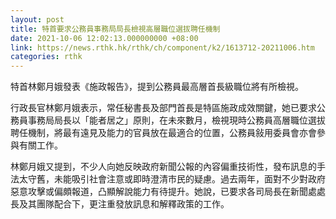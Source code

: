 ```yaml
---
layout: post
title: 特首要求公務員事務局局長檢視高層職位選拔聘任機制
date: 2021-10-06 12:02:13.000000000 +08:00
link: https://news.rthk.hk/rthk/ch/component/k2/1613712-20211006.htm
categories: rthk
---
```


特首林鄭月娥發表《施政報告》，提到公務員最高層首長級職位將有所檢視。

行政長官林鄭月娥表示，常任秘書長及部門首長是特區施政成效關鍵，她已要求公務員事務局局長以「能者居之」原則，在未來數月，檢視現時公務員高層職位選拔聘任機制，將最有遠見及能力的官員放在最適合的位置，公務員敍用委員會亦會參與有關工作。

林鄭月娥又提到，不少人向她反映政府新聞公報的內容偏重技術性，發布訊息的手法太守舊，未能吸引社會注意或即時澄清巿民的疑慮。過去兩年，面對不少對政府惡意攻擊或偏頗報道，凸顯解說能力有待提升。她說，已要求各司局長在新聞處處長及其團隊配合下，更注重發放訊息和解釋政策的工作。
